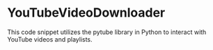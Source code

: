 # YouTubeVideoDownloader
This code snippet utilizes the pytube library in Python to interact with YouTube videos and playlists.
